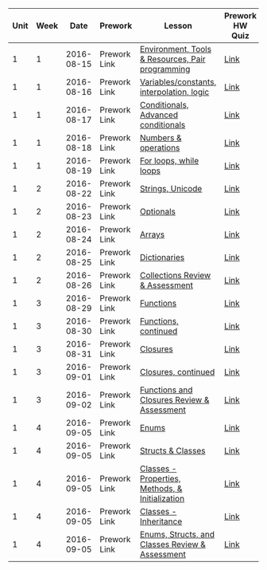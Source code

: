 | Unit|Week|Date|Prework|Lesson|Prework HW Quiz|Midday Check-in|Pair Programming Checkin|
|--- |---| ---|---|---|---|---|---|
| 1|1|2016-08-15| Prework Link | [Environment, Tools & Resources, Pair programming](lessons/env-and-tools) | [Link](/link) | [Link](/link) | [Link](/link) |
| 1|1|2016-08-16| Prework Link |[Variables/constants, interpolation, logic](/lessons/variables-and-logic) | [Link](/link) | [Link](/link) | [Link](/link) |
| 1|1|2016-08-17| Prework Link | [Conditionals, Advanced conditionals](/lessons/conditionals) | [Link](/link) | [Link](/link) | [Link](/link) |
| 1|1|2016-08-18| Prework Link |[Numbers & operations](/lessons/numbers)| [Link](/link) | [Link](/link) | [Link](/link) |
| 1|1|2016-08-19| Prework Link |[For loops, while loops](/lessons/loops)| [Link](/link) | [Link](/link) | [Link](/link) |
| 1|2|2016-08-22| Prework Link |[Strings, Unicode](/lessons/strings)| [Link](/link) | [Link](/link) | [Link](/link) |
| 1|2|2016-08-23| Prework Link |[Optionals](/lessons/optionals)| [Link](/link) | [Link](/link) | [Link](/link) |
| 1|2|2016-08-24| Prework Link |[Arrays](/lessons/arrays)| [Link](/link) | [Link](/link) | [Link](/link) |
| 1|2|2016-08-25| Prework Link |[Dictionaries](/lessons/dictionaries)| [Link](/link) | [Link](/link) | [Link](/link) |
| 1|2|2016-08-26| Prework Link |[Collections Review & Assessment](/lessons/review-and-assessment-collections)| [Link](/link) | [Link](/link) | [Link](/link) |
| 1|3|2016-08-29| Prework Link |[Functions](/lessons/functions-one)| [Link](/link) | [Link](/link) | [Link](/link) |
| 1|3|2016-08-30| Prework Link |[Functions, continued](/lessons/functions-two)| [Link](/link) | [Link](/link) | [Link](/link) |
| 1|3|2016-08-31| Prework Link |[Closures](/lessons/closures-one)| [Link](/link) | [Link](/link) | [Link](/link) |
| 1|3|2016-09-01| Prework Link |[Closures, continued](/lessons/closures-two)| [Link](/link) | [Link](/link) | [Link](/link) |
| 1|3|2016-09-02| Prework Link |[Functions and Closures Review & Assessment](/lessons/review-and-assessment-functions-and-closures) | [Link](/link) | [Link](/link) | [Link](/link) |
| 1|4|2016-09-05| Prework Link |[Enums](/lessons/enums) | [Link](/link) | [Link](/link) | [Link](/link) |
| 1|4|2016-09-05| Prework Link |[Structs & Classes](/lessons/structs-and-classes) | [Link](/link) | [Link](/link) | [Link](/link) |
| 1|4|2016-09-05| Prework Link |[Classes - Properties, Methods, & Initialization](/lessons/classes-one) | [Link](/link) | [Link](/link) | [Link](/link) |
| 1|4|2016-09-05| Prework Link |[Classes - Inheritance](/lessons/classes-two) | [Link](/link) | [Link](/link) | [Link](/link) |
| 1|4|2016-09-05| Prework Link |[Enums, Structs, and Classes Review & Assessment](/lessons/review-and-assessment-enums-structs-and-classes) | [Link](/link) | [Link](/link) | [Link](/link) |












